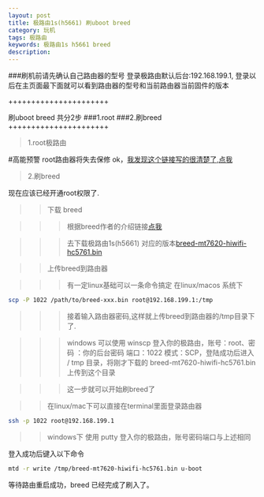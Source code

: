 ```yaml
---
layout: post
title: 极路由1s(h5661) 刷uboot breed
category: 玩机
tags: 极路由 
keywords: 极路由1s h5661 breed 
description:
---
```


###刷机前请先确认自己路由器的型号
登录极路由默认后台:192.168.199.1, 登录以后在主页面最下面就可以看到路由器的型号和当前路由器当前固件的版本

++++++++++++++++++++++

刷uboot breed 共分2步
###1.root
###2.刷breed
++++++++++++++++++++++

>1.root极路由

#高能预警 root路由器将失去保修
ok，[我发现这个链接写的很清楚了,点我](http://www.jb51.net/network/358520.html)


>2.刷breed

现在应该已经开通root权限了.
>>下载 breed

>>>根据breed作者的介绍链接[点我](http://www.right.com.cn/forum/thread-161906-1-1.html)

>>>去下载极路由1s(h5661) 对应的版本[breed-mt7620-hiwifi-hc5761.bin](http://breed.hackpascal.net/breed-mt7620-hiwifi-hc5761.bin)

>>上传breed到路由器

>>>有一定linux基础可以一条命令搞定 在linux/macos 系统下

```bash
scp -P 1022 /path/to/breed-xxx.bin root@192.168.199.1:/tmp
```

>>>接着输入路由器密码,这样就上传breed到路由器的/tmp目录下了.

>>> windows 可以使用 winscp 登入你的极路由，账号：root、密码 ：你的后台密码 端口：1022 模式：SCP，登陆成功后进入 / tmp 目录，将刚才下载的 breed-mt7620-hiwifi-hc5761.bin 上传到这个目录

>>> 这一步就可以开始刷breed了

>>在linux/mac下可以直接在terminal里面登录路由器

```bash
ssh -p 1022 root@192.168.199.1
```

>>windows下 使用 putty 登入你的极路由，账号密码端口与上述相同

登入成功后键入以下命令  

```bash
mtd -r write /tmp/breed-mt7620-hiwifi-hc5761.bin u-boot
```

等待路由重启成功，breed 已经完成了刷入了。



